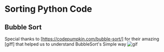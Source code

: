 # Sorting Python Code

## Bubble Sort 
Special thanks to [https://codepumpkin.com/bubble-sort/] for their amazing [giff] that helped us to understand BubbleSort's Simple way
![gif](https://codepumpkin.com/wp-content/uploads/2017/10/BubbleSort_Avg_case.gif)
